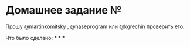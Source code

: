 # Домашнее задание №

Прошу @martinkomitsky , @haseprogram или @kgrechin проверить его.

Что было сделано:
*
*
*